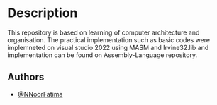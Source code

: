 
# Description 

This repository is based on learning of computer architecture and organisation. The practical implementation such as basic codes were implemneted on visual studio 2022 using MASM and Irvine32.lib and implementation can be found on Assembly-Language repository.

## Authors

- [@NNoorFatima](https://github.com/NNoorFatima)


